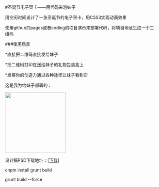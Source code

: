 #圣诞节电子贺卡——用代码来泡妹子

用空闲时间设计了一张圣诞节的电子贺卡，用CSS3实现动画效果

使用github的pages或者coding的项目演示来部署代码，将项目地址生成一个二维码

###使用场景

*直接把二维码直接发给妹子

*把二维码打印在送给妹子的礼物包装盒上

*发挥你的创造力通过各种途径让妹子看到它

这是我为给妹子部署的：

<img src="qrcode.png" width="200">

设计稿PSD下载地址：<a href="http://pan.baidu.com/s/1gdw3lEr" target="_blank">[下载]</a>

cnpm install
grunt build

grunt build --force
